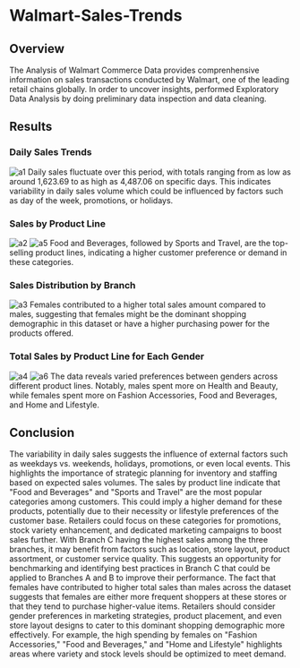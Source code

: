 # Walmart-Sales-Trends


## Overview
The Analysis of Walmart Commerce Data provides comprenhensive information on sales transactions conducted by Walmart, one of the leading retail chains globally. In order to uncover insights, performed Exploratory Data Analysis by doing preliminary data inspection and data cleaning.

## Results

### Daily Sales Trends

![a1]("\images\Daily_Sales_Trends.png")
Daily sales fluctuate over this period, with totals ranging from as low as around 1,623.69 to as high as 4,487.06 on specific days. This indicates variability in daily sales volume which could be influenced by factors such as day of the week, promotions, or holidays.

### Sales by Product Line
![a2]("\images\Sales_by_product_line.png")
![a5]("\images\Total_Sales_Product_Line_each_Branch.png")
Food and Beverages, followed by Sports and Travel, are the top-selling product lines, indicating a higher customer preference or demand in these categories.

### Sales Distribution by Branch
![a3]("\images\Sales_Distribution_by_Branch.png")
Females contributed to a higher total sales amount compared to males, suggesting that females might be the dominant shopping demographic in this dataset or have a higher purchasing power for the products offered.

### Total Sales by Product Line for Each Gender
![a4]("\images\Total_Sales_Gender.png")
![a6]("\images\Total_Sales_Product_Line_Gender.png")
The data reveals varied preferences between genders across different product lines. Notably, males spent more on Health and Beauty, while females spent more on Fashion Accessories, Food and Beverages, and Home and Lifestyle.

## Conclusion

The variability in daily sales suggests the influence of external factors such as weekdays vs. weekends, holidays, promotions, or even local events. This highlights the importance of strategic planning for inventory and staffing based on expected sales volumes.
The sales by product line indicate that "Food and Beverages" and "Sports and Travel" are the most popular categories among customers. This could imply a higher demand for these products, potentially due to their necessity or lifestyle preferences of the customer base. Retailers could focus on these categories for promotions, stock variety enhancement, and dedicated marketing campaigns to boost sales further.
With Branch C having the highest sales among the three branches, it may benefit from factors such as location, store layout, product assortment, or customer service quality. This suggests an opportunity for benchmarking and identifying best practices in Branch C that could be applied to Branches A and B to improve their performance.
The fact that females have contributed to higher total sales than males across the dataset suggests that females are either more frequent shoppers at these stores or that they tend to purchase higher-value items. Retailers should consider gender preferences in marketing strategies, product placement, and even store layout designs to cater to this dominant shopping demographic more effectively. For example, the high spending by females on "Fashion Accessories," "Food and Beverages," and "Home and Lifestyle" highlights areas where variety and stock levels should be optimized to meet demand.
